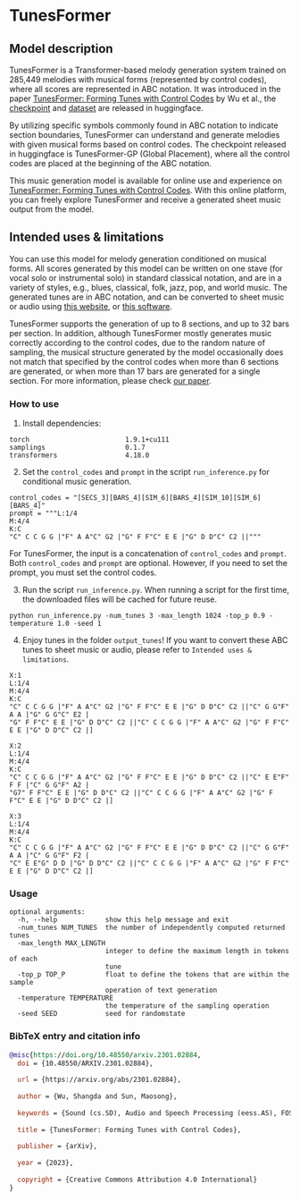 # TunesFormer

## Model description

TunesFormer is a Transformer-based melody generation system trained on 285,449 melodies with musical forms (represented by control codes), where all scores are represented in ABC notation. It was introduced in the paper [TunesFormer: Forming Tunes with Control Codes](https://arxiv.org/abs/2301.02884) by Wu et al., the [checkpoint](https://huggingface.co/sander-wood/tunesformer) and [dataset](https://huggingface.co/datasets/sander-wood/abc_cc) are released in huggingface. 

By utilizing specific symbols commonly found in ABC notation to indicate section boundaries, TunesFormer can understand and generate melodies with given musical forms based on control codes. The checkpoint released in huggingface is TunesFormer-GP (Global Placement), where all the control codes are placed at the beginning of the ABC notation.

This music generation model is available for online use and experience on [TunesFormer: Forming Tunes with Control Codes](https://huggingface.co/spaces/sander-wood/tunesformer_controllable_melody_generation). With this online platform, you can freely explore TunesFormer and receive a generated sheet music output from the model.

## Intended uses & limitations

You can use this model for melody generation conditioned on musical forms. All scores generated by this model can be written on one stave (for vocal solo or instrumental solo) in standard classical notation, and are in a variety of styles, e.g., blues, classical, folk, jazz, pop, and world music. The generated tunes are in ABC notation, and can be converted to sheet music or audio using [this website](https://ldzhangyx.github.io/abc/), or [this software](https://sourceforge.net/projects/easyabc/).

TunesFormer supports the generation of up to 8 sections, and up to 32 bars per section. In addition, although TunesFormer mostly generates music correctly according to the control codes, due to the random nature of sampling, the musical structure generated by the model occasionally does not match that specified by the control codes when more than 6 sections are generated, or when more than 17 bars are generated for a single section. For more information, please check [our paper](https://arxiv.org/abs/2301.02884).

### How to use

1. Install dependencies:
```
torch                        1.9.1+cu111
samplings                    0.1.7
transformers                 4.18.0
```

2. Set the `control_codes` and `prompt` in the script `run_inference.py` for conditional music generation. 
```
control_codes = "[SECS_3][BARS_4][SIM_6][BARS_4][SIM_10][SIM_6][BARS_4]"
prompt = """L:1/4
M:4/4
K:C
"C" C C G G |"F" A A"C" G2 |"G" F F"C" E E |"G" D D"C" C2 ||"""
```
For TunesFormer, the input is a concatenation of `control_codes` and `prompt`. Both `control_codes` and `prompt` are optional. However, if you need to set the prompt, you must set the control codes.
 
3. Run the script `run_inference.py`. When running a script for the first time, the downloaded files will be cached for future reuse.

```
python run_inference.py -num_tunes 3 -max_length 1024 -top_p 0.9 -temperature 1.0 -seed 1
```

4. Enjoy tunes in the folder `output_tunes`! If you want to convert these ABC tunes to sheet music or audio, please refer to `Intended uses & limitations`.
```
X:1
L:1/4
M:4/4
K:C
"C" C C G G |"F" A A"C" G2 |"G" F F"C" E E |"G" D D"C" C2 ||"C" G G"F" A A |"G" G G"C" E2 | 
"G" F F"C" E E |"G" D D"C" C2 ||"C" C C G G |"F" A A"C" G2 |"G" F F"C" E E |"G" D D"C" C2 |]

X:2
L:1/4
M:4/4
K:C
"C" C C G G |"F" A A"C" G2 |"G" F F"C" E E |"G" D D"C" C2 ||"C" E E"F" F F |"C" G G"F" A2 | 
"G7" F F"C" E E |"G" D D"C" C2 ||"C" C C G G |"F" A A"C" G2 |"G" F F"C" E E |"G" D D"C" C2 |]

X:3
L:1/4
M:4/4
K:C
"C" C C G G |"F" A A"C" G2 |"G" F F"C" E E |"G" D D"C" C2 ||"C" G G"F" A A |"C" G G"F" F2 | 
"C" E E"G" D D |"G" D D"C" C2 ||"C" C C G G |"F" A A"C" G2 |"G" F F"C" E E |"G" D D"C" C2 |]
```

### Usage
```
optional arguments:
  -h, --help            show this help message and exit
  -num_tunes NUM_TUNES  the number of independently computed returned tunes
  -max_length MAX_LENGTH
                        integer to define the maximum length in tokens of each
                        tune
  -top_p TOP_P          float to define the tokens that are within the sample
                        operation of text generation
  -temperature TEMPERATURE
                        the temperature of the sampling operation
  -seed SEED            seed for randomstate
```

### BibTeX entry and citation info

```bibtex
@misc{https://doi.org/10.48550/arxiv.2301.02884,
  doi = {10.48550/ARXIV.2301.02884},
  
  url = {https://arxiv.org/abs/2301.02884},
  
  author = {Wu, Shangda and Sun, Maosong},
  
  keywords = {Sound (cs.SD), Audio and Speech Processing (eess.AS), FOS: Computer and information sciences, FOS: Computer and information sciences, FOS: Electrical engineering, electronic engineering, information engineering, FOS: Electrical engineering, electronic engineering, information engineering},
  
  title = {TunesFormer: Forming Tunes with Control Codes},
  
  publisher = {arXiv},
  
  year = {2023},
  
  copyright = {Creative Commons Attribution 4.0 International}
}
```
